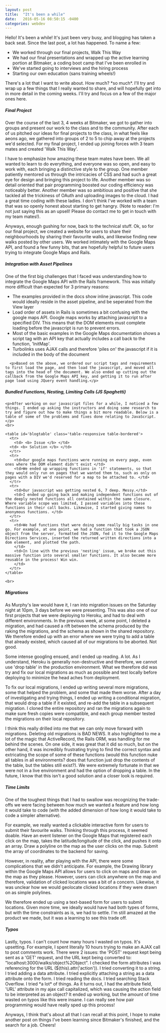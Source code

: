 ```yaml
---
layout: post
title:  "It's been a while"
date:   2016-05-16 08:50:15 -0400
categories: webdev
---
```

  <div id = 'summary' class='col-md-12' >
  Hello!  It's been a while! It's just been very busy, and blogging has taken a back seat. Since the last post, a lot has happened. To name a few:
  <ul>
    <li> We worked through our final projects, Walk This Way </li>
    <li> We had our final presentations and wrapped up the active learning portion at Bitmaker, a coding boot camp that I've been enrolled in </li>
    <li> We've started going to interviews and the hiring process </li>
    <li> Starting our own education (sans training wheels!) </li>
  </ul>

  <p>There's a lot that I want to write about. How much? *so much*. I'll try and wrap up a few things that I really wanted to share, and will hopefully get into in more detail in the coming weeks. I'll try and focus on a few of the major ones here.</p>

  <h5> Final Project </h5>
  <p>Over the course of the last 3, 4 weeks at Bitmaker, we got to gather into groups and present our work to the class and to the community. After each of us pitched our ideas for final projects to the class, in what feels like aeons ago, we gathered into groups of 2 to 5 to chip away at the projects we'd selected. For my final project, I ended up joining forces with 3 team mates and created 'Walk This Way'.</p>

  <p>I have to emphasize how amazing these team mates have been. We all wanted to learn to do everything, and everyone was so open, and easy to work with, each bringing a distinctive style to the group. One member patiently mentored us through the intricacies of CSS and had such a great eye for design and bringing this project to life. Another member was so detail oriented that pair programming boosted our coding efficiency was noticeably better. Another member was so ambitious and positive that she tackled all the trickiness of OAuth and uploading images to the cloud. I had a great time coding with these ladies. I don't think I've worked with a team that was so openly honest about starting to get hangry. (Note to reader: I'm not just saying this as an upsell! Please do contact me to get in touch with my team mates!).  </p>


  <p>Anyways, enough gushing for now, back to the technical stuff. Ok, so for our final project, we created a website for users to share their neighbourhoods by sharing their favourite walks, and likewise finding new walks posted by other users. We worked intimately with the Google Maps API, and found a few funny bits, that are hopefully helpful to future users trying to integrate Google Maps and Rails.</p>


  <h5> Integration with Asset Pipelines </h5>
    <p>One of the first big challenges that I faced was understanding how to integrate the Google Maps API with the Rails framework. This was initially more difficult than expected for 3 primary reasons:</p>
    <ul>
      <li>The examples provided in the docs show inline javascript. This code would ideally reside in the asset pipeline, and be seperated from the View layer </li>
      <li>Load order of assets in Rails is sometimes a bit confusing with the google maps API. Google maps works by attaching javascript to a specified DIV. This means that the DOM elements must complete loading before the javascript is run to prevent errors. </li>
      <li>Most of the basic examples in the Google Maps documentation shows a script tag with an API key that actually includes a call back to the function, 'InitMap'. </li>
      <li> Turbolinks uses AJAX calls and therefore 'piles on' the javascript if it is included in the body of the document </li>
    </ul>

      <p>Based on the above, we ordered our script tags and requirements to first load the page, and then load the javascript, and moved all tags into the head of the document. We also ended up cutting out the callback from the Google Maps API key, and getting it to run after page load using JQuery event handling.</p>


  <h5> Bundled Functions, Nesting, Limiting Calls (JS Spaghetti) </h5>

    <p>After working on our javascript files for a while, I noticed a few things. I ended up asking the instructors and doing some research to try and figure out how to make things a bit more readable. Below is a table of some of the problems and fixes done relating to JavaScript.</p>
    <br>

    <table id='blogtable' class='table-responsive table-bordered'>
      <tr>
        <td> <b> Issue </b> </td>
      <td> <b> Solution </b> </td>
      </tr>
      <tr>
        <td>Our google maps functions were running on every page, even ones where the DOM element didn't exist </td>
        <td>We ended up wrapping functions in 'if' statements, so that they would only run on pages that we wanted them to, such as only on pages with a DIV we'd reserved for a map to be attached to. </td>
      </tr>
      <tr>
        <td>Our javascript was getting nested 6, 7 deep. Messy.</td>
        <td>I ended up going back and making independent functions out of the deeply nested functions all contained within the same closure. Where variable scope was limited, I passed variables into these functions in their call backs. Likewise, I started giving names to anonymous functions. </td>
      </tr>
      <tr>
        <td>We had functions that were doing some really big tasks in one go. For example, at one point, we had a function that took a JSON object from the server, formatted the JSON, fed it to the Google Maps Directions Services, inserted the returned written directions into a dom element, and plotted the path.   
        </td>
        <td>In line with the previous 'nesting' issue, we broke out this massive function into several smaller functions. It also became more reusable in the process! Win win.
        </td>
      </tr>
    </table>

    <br>
  <h5> Migrations </h5>
  <p>As Murphy's law would have it, I ran into migration issues on the Saturday night at 10pm, 3 days before we were presenting. This was also one of our first projects that we were deploying to Heroku, and had to deal with different environments.  In the previous week, at some point, I deleted a migration, and had caused a rift between the schema produced by the raking the migrations, and the schema as shown in the shared repository. We therefore ended up with an error where we were trying to add a table that already existed, which caused all of our migrations to be aborted. Not good.</p>

  <p>Some intense googling ensued, and I ended up reading. A lot. As I understand, Heroku is generally non-destructive and therefore, we cannot use 'drop table' in the production environment. What we therefore did was try and fix our local migrations as much as possible and test locally before deploying to minimize the head aches from deployment.</p>

  <p>To fix our local migrations, I ended up writing several more migrations, some that helped the problem, and some that made them worse. After a day of investigating and trying things, I ended up writing a conditional migration, that would drop a table if it existed, and re-add the table in a subsequent migration. I cloned the entire repository and ran the migrations again to make sure fresh copies were compatible, and each group member tested the migrations on their local repository.</p>

  <p>I think this really drilled into me that we can only move forward with migrations. Deleting old migrations is BAD NEWS. It also highlighted to me a lot of the magic that ActiveRecord, the Rails ORM, was handling for me behind the scenes. On one side, it was great that it did so much, but on the other hand, it was incredibly frustrating trying to find the correct syntax and extricating the scope of some of these functions (would this function nuke all tables in all environments? does that function just drop the contents of the table, but the tables still exist?). We were extremely fortunate in that we were not in a live environment and had the option of dropping a table. In the future, I know that this isn't a good solution and a closer look is required.</p>

  <h5> Time Limits </h5>
  <p>One of the toughest things that I had to swallow was recognizing the trade-offs we were facing between how much we wanted a feature and how long it would take to code (with the added dimension of how long it would take to code a simpler alternative).</p>

  <p>For example, we really wanted a clickable interactive form for users to submit their favourite walks. Thinking through this process, it seemed doable. Have an event listener on the Google Maps that registered each click on the map, takes the latitude/longitude of the click, and pushes it onto an array. Draw a polyline on the map as the user clicks on the map. Submit the array of coordinates to the backend for saving.</p>

  <p>However, in reality, after playing with the API, there were some complications that we didn't anticipate. For example, the Drawing library within the Google Maps API allows for users to click on maps and draw on the map as they please. However, users can click anywhere on the map and therefore, validation of clicked locations was a bit of a concern. Likewise, it was unclear how we would geolocate clicked locations if they were drawn on as simple polylines.</p>

  <p>We therefore ended up using a text-based form for users to submit locations. Given more time, we ideally would have had both types of forms, but with the time constraints as is, we had to settle. I'm still amazed at the product we made, but it was a learning to see this trade off.</p>

  <h5> Typos </h5>
  <p>Lastly, typos. I can't count how many hours I wasted on typos. It's upsetting. For example, I spent literally 10 hours trying to make an AJAX call to post comments work. There were 2 issues: the 'POST' request kept being sent as a 'GET' request, and the URL kept being converted to: "localhost:3000/walks/object%2Object". I checked the form attributes I was referencing for the URL ($(this).attr('action')). I tried converting it to a string. I tried adding a data attribute. I tried explicitly attaching a string as a data attribute onto the form. I tried reading the docs. I tried searching Stack Overflow. I tried *a lot* of things. As it turns out, I had the attribute field, 'URL' attribute in my ajax call capitalized, which was causing the action field to be interpreted as an object? It ended up working, but the amount of time wasted on typos like this were insane. I can really see how pair programming would have really sped up this process!</p>



  Anyways, I think that's about all that I can recall at this point, I hope to make another post on things I've been learning since Bitmaker's finished, and the search for a job. Cheers!

</div>
